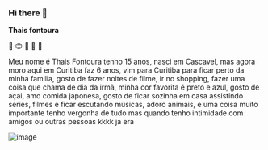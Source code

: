 ### Hi there 👋
**Thais fontoura**

🌟
😊
💙
🐻
🐶


Meu nome é Thais Fontoura tenho 15 anos, nasci em Cascavel, mas agora moro aqui em Curitiba faz 6 anos, vim para Curitiba para ficar perto da minha familia, gosto de fazer noites de filme, ir no shopping, fazer uma coisa que chama de dia da irmã, minha cor favorita é preto e azul, gosto de açai, amo comida japonesa, gosto de ficar sozinha em casa assistindo series, filmes e ficar escutando músicas, adoro animais, e uma coisa muito importante tenho vergonha de tudo mas quando tenho intimidade com amigos ou outras pessoas kkkk ja era

![image](https://github.com/fontoura-thais/fontoura-thais/assets/147612390/f6702473-0e80-4c0a-adf6-7ff883377877)
